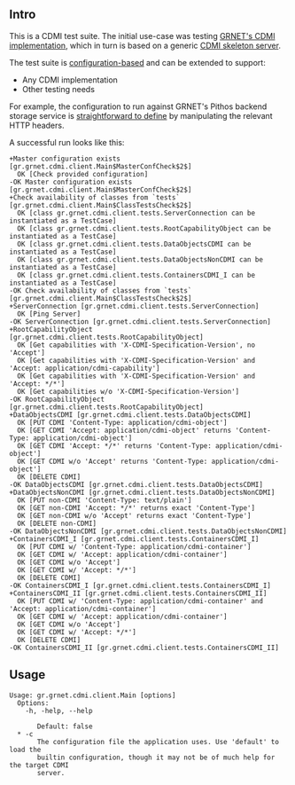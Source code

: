 ## Intro

This is a CDMI test suite. The initial use-case was testing [GRNET's CDMI implementation](https://github.com/grnet/snf-cdmi),
which in turn is based on a generic [CDMI skeleton server](https://github.com/grnet/cdmi-spec).

The test suite is [configuration-based](https://github.com/grnet/cdmi-testsuite/blob/master/src/main/resources/reference.conf)
and can be extended to support:

* Any CDMI implementation
* Other testing needs

For example, the configuration to run against GRNET's Pithos backend storage service is
[straightforward to define](https://github.com/grnet/cdmi-testsuite/blob/master/src/main/resources/pithosj-reference.conf) by manipulating the relevant HTTP headers.

A successful run looks like this:

```
+Master configuration exists [gr.grnet.cdmi.client.Main$MasterConfCheck$2$]
  OK [Check provided configuration]
-OK Master configuration exists [gr.grnet.cdmi.client.Main$MasterConfCheck$2$]
+Check availability of classes from `tests` [gr.grnet.cdmi.client.Main$ClassTestsCheck$2$]
  OK [class gr.grnet.cdmi.client.tests.ServerConnection can be instantiated as a TestCase]
  OK [class gr.grnet.cdmi.client.tests.RootCapabilityObject can be instantiated as a TestCase]
  OK [class gr.grnet.cdmi.client.tests.DataObjectsCDMI can be instantiated as a TestCase]
  OK [class gr.grnet.cdmi.client.tests.DataObjectsNonCDMI can be instantiated as a TestCase]
  OK [class gr.grnet.cdmi.client.tests.ContainersCDMI_I can be instantiated as a TestCase]
-OK Check availability of classes from `tests` [gr.grnet.cdmi.client.Main$ClassTestsCheck$2$]
+ServerConnection [gr.grnet.cdmi.client.tests.ServerConnection]
  OK [Ping Server]
-OK ServerConnection [gr.grnet.cdmi.client.tests.ServerConnection]
+RootCapabilityObject [gr.grnet.cdmi.client.tests.RootCapabilityObject]
  OK [Get capabilities with 'X-CDMI-Specification-Version', no 'Accept']
  OK [Get capabilities with 'X-CDMI-Specification-Version' and 'Accept: application/cdmi-capability']
  OK [Get capabilities with 'X-CDMI-Specification-Version' and 'Accept: */*']
  OK [Get capabilities w/o 'X-CDMI-Specification-Version']
-OK RootCapabilityObject [gr.grnet.cdmi.client.tests.RootCapabilityObject]
+DataObjectsCDMI [gr.grnet.cdmi.client.tests.DataObjectsCDMI]
  OK [PUT CDMI 'Content-Type: application/cdmi-object']
  OK [GET CDMI 'Accept: application/cdmi-object' returns 'Content-Type: application/cdmi-object']
  OK [GET CDMI 'Accept: */*' returns 'Content-Type: application/cdmi-object']
  OK [GET CDMI w/o 'Accept' returns 'Content-Type: application/cdmi-object']
  OK [DELETE CDMI]
-OK DataObjectsCDMI [gr.grnet.cdmi.client.tests.DataObjectsCDMI]
+DataObjectsNonCDMI [gr.grnet.cdmi.client.tests.DataObjectsNonCDMI]
  OK [PUT non-CDMI 'Content-Type: text/plain']
  OK [GET non-CDMI 'Accept: */*' returns exact 'Content-Type']
  OK [GET non-CDMI w/o 'Accept' returns exact 'Content-Type']
  OK [DELETE non-CDMI]
-OK DataObjectsNonCDMI [gr.grnet.cdmi.client.tests.DataObjectsNonCDMI]
+ContainersCDMI_I [gr.grnet.cdmi.client.tests.ContainersCDMI_I]
  OK [PUT CDMI w/ 'Content-Type: application/cdmi-container']
  OK [GET CDMI w/ 'Accept: application/cdmi-container']
  OK [GET CDMI w/o 'Accept']
  OK [GET CDMI w/ 'Accept: */*']
  OK [DELETE CDMI]
-OK ContainersCDMI_I [gr.grnet.cdmi.client.tests.ContainersCDMI_I]
+ContainersCDMI_II [gr.grnet.cdmi.client.tests.ContainersCDMI_II]
  OK [PUT CDMI w/ 'Content-Type: application/cdmi-container' and 'Accept: application/cdmi-container']
  OK [GET CDMI w/ 'Accept: application/cdmi-container']
  OK [GET CDMI w/o 'Accept']
  OK [GET CDMI w/ 'Accept: */*']
  OK [DELETE CDMI]
-OK ContainersCDMI_II [gr.grnet.cdmi.client.tests.ContainersCDMI_II]
```

## Usage

```
Usage: gr.grnet.cdmi.client.Main [options]
  Options:
    -h, -help, --help

       Default: false
  * -c
       The configuration file the application uses. Use 'default' to load the
       builtin configuration, though it may not be of much help for the target CDMI
       server.
```

